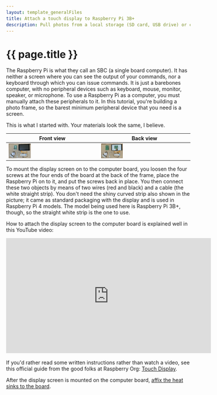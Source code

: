 ```yaml
---
layout: template_generalFiles
title: Attach a touch display to Raspberry Pi 3B+
description: Pull photos from a local storage (SD card, USB drive) or cloud storage, and display them with a time lag on a Raspberry Pi 3B+.
---
```


# {{ page.title }}

The Raspberry Pi is what they call an SBC (a single board computer). It has neither a screen where you can see the output of your commands, nor a keyboard through which you can issue commands. It is just a barebones computer, with no peripheral devices such as keyboard, mouse, monitor, speaker, or microphone. To use a Raspberry Pi as a computer, you must manually attach these peripherals to it. In this tutorial, you're building a photo frame, so the barest minimum peripheral device that you need is a screen.

This is what I started with. Your materials look the same, I believe.

| Front view | Back view |
| ---------- | --------- |
| <img src="../images/frame_front.jpeg" width="25%" /> |<img src="../images/frame_back.jpeg" width="25%" /> |

To mount the display screen on to the computer board, you loosen the four screws at the four ends of the board at the back of the frame, place the Raspberry Pi on to it, and put the screws back in place. You then connect these two objects by means of two wires (red and black) and a cable (the white straight strip). You don't need the shiny curved strip also shown in the picture; it came as standard packaging with the display and is used in Raspberry Pi 4 models. The model being used here is Raspberry Pi 3B+, though, so the straight white strip is the one to use.

How to attach the display screen to the computer board is explained well in this YouTube video: 

<iframe width="560" height="315" src="https://www.youtube.com/embed/SyhJctufiRI?si=Hv3bjPuczohvv8ES" title="YouTube video player" frameborder="0" allow="accelerometer; autoplay; clipboard-write; encrypted-media; gyroscope; picture-in-picture; web-share" referrerpolicy="strict-origin-when-cross-origin" allowfullscreen></iframe>

If you'd rather read some written instructions rather than watch a video, see this official guide from the good folks at Raspberry Org: [Touch Display](https://www.raspberrypi.com/documentation/accessories/display.html).

After the display screen is mounted on the computer board, [affix the heat sinks to the board](pi_3b_attach_heatsink.md).
